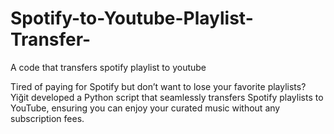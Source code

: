 # Spotify-to-Youtube-Playlist-Transfer-
A code that transfers spotify playlist to youtube

Tired of paying for Spotify but don’t want to lose your favorite playlists? Yiğit developed a Python script that seamlessly transfers Spotify playlists to YouTube, ensuring you can enjoy your curated music without any subscription fees.
